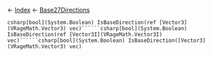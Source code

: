 ← [Index](Api-Index) ← [Base27Directions](VRageMath.Base27Directions)

```csharp[bool](System.Boolean) IsBaseDirection(ref [Vector3](VRageMath.Vector3) vec)``````csharp[bool](System.Boolean) IsBaseDirection(ref [Vector3I](VRageMath.Vector3I) vec)``````csharp[bool](System.Boolean) IsBaseDirection([Vector3](VRageMath.Vector3) vec)```